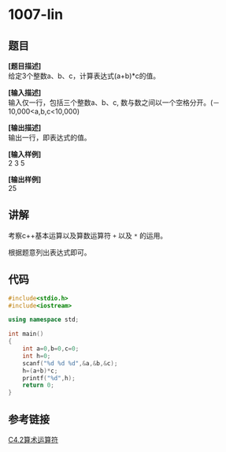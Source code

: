 # 1007-lin
## 题目  
**[题目描述]**  
给定3个整数a、b、c，计算表达式(a+b)*c的值。  

**[输入描述]**   
输入仅一行，包括三个整数a、b、c, 数与数之间以一个空格分开。(－10,000<a,b,c<10,000)

**[输出描述]**  
输出一行，即表达式的值。  

**[输入样例]**  
2 3 5  

**[输出样例]**  
25  

## 讲解  
考察c++基本运算以及算数运算符 `+` 以及 `*` 的运用。  

根据题意列出表达式即可。  

## 代码  

```cpp
#include<stdio.h>
#include<iostream>

using namespace std;

int main()
{
	int a=0,b=0,c=0;
	int h=0;
	scanf("%d %d %d",&a,&b,&c);
	h=(a+b)*c;
	printf("%d",h);
	return 0;
}

```

## 参考链接  
[C4.2算术运算符]([1])